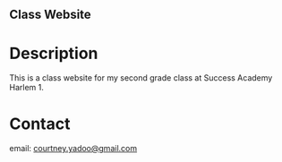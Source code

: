 Class Website
---

# Description

This is a class website for my second grade class at Success Academy Harlem 1.

# Contact

email: courtney.yadoo@gmail.com
